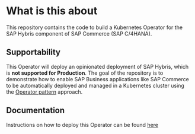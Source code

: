 # What is this about

This repository contains the code to build a Kubernetes Operator for the SAP Hybris component of SAP Commerce (SAP C/4HANA).

## Supportability

This Operator will deploy an opinionated deployment of SAP Hybris, which is **not supported for Production**. The goal of the repository is to demonstrate how to enable SAP Business applications like SAP Commerce to be automatically deployed and managed in a Kubernetes cluster using the [Operator pattern](https://kubernetes.io/docs/concepts/extend-kubernetes/operator/) approach. 

## Documentation

Instructions on how to deploy this Operator can be found [here](docs/README.md)
